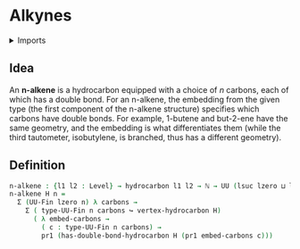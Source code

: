 # Alkynes

<details><summary>Imports</summary>
```agda
module organic-chemistry.alkenes where
open import elementary-number-theory.natural-numbers
open import foundation.dependent-pair-types
open import foundation.embeddings
open import foundation.universe-levels
open import organic-chemistry.hydrocarbons
open import organic-chemistry.saturated-carbons
open import univalent-combinatorics.finite-types
```
</details>

## Idea

An **n-alkene** is a hydrocarbon equipped with a choice of $n$ carbons, each of which has a double bond. For an n-alkene, the embedding from the given type (the first component of the n-alkene structure) specifies which carbons have double bonds. For example, 1-butene and but-2-ene have the same geometry, and the embedding is what differentiates them (while the third tautometer, isobutylene, is branched, thus has a different geometry).

## Definition

```agda
n-alkene : {l1 l2 : Level} → hydrocarbon l1 l2 → ℕ → UU (lsuc lzero ⊔ l1 ⊔ l2)
n-alkene H n =
  Σ (UU-Fin lzero n) λ carbons →
    Σ ( type-UU-Fin n carbons ↪ vertex-hydrocarbon H)
      ( λ embed-carbons →
        ( c : type-UU-Fin n carbons) →
        pr1 (has-double-bond-hydrocarbon H (pr1 embed-carbons c)))
```
